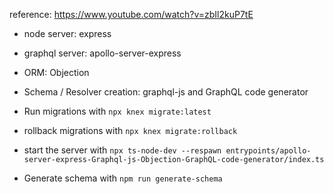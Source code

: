 reference: https://www.youtube.com/watch?v=zbIl2kuP7tE

- node server: express
- graphql server: apollo-server-express
- ORM: Objection
- Schema / Resolver creation: graphql-js and GraphQL code generator

- Run migrations with `npx knex migrate:latest `
- rollback migrations with `npx knex migrate:rollback`
- start the server with `npx ts-node-dev --respawn entrypoints/apollo-server-express-Graphql-js-Objection-GraphQL-code-generator/index.ts`
- Generate schema with `npm run generate-schema`
